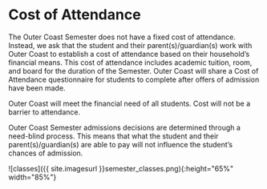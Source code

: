 # Cost of Attendance

The Outer Coast Semester does not have a fixed cost of attendance. Instead, we ask that the student and their parent(s)/guardian(s) work with Outer Coast to establish a cost of attendance based on their household’s financial means. This cost of attendance includes academic tuition, room, and board for the duration of the Semester. Outer Coast will share a Cost of Attendance questionnaire for students to complete after offers of admission have been made.

Outer Coast will meet the financial need of all students. Cost will not be a barrier to attendance. 

Outer Coast Semester admissions decisions are determined through a need-blind process. This means that what the student and their parent(s)/guardian(s) are able to pay will not influence the student’s chances of admission.

<!-- This inserts the image -->
![classes]({{ site.imagesurl }}semester_classes.png){:height="65%" width="85%"}
